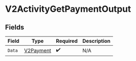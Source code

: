 # V2ActivityGetPaymentOutput


## Fields

| Field                                             | Type                                              | Required                                          | Description                                       |
| ------------------------------------------------- | ------------------------------------------------- | ------------------------------------------------- | ------------------------------------------------- |
| `Data`                                            | [V2Payment](../../Models/Components/V2Payment.md) | :heavy_check_mark:                                | N/A                                               |
